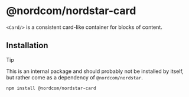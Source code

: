 # @nordcom/nordstar-card

`<Card/>` is a consistent card-like container for blocks of content.

## Installation

> [!TIP]
> This is an internal package and should probably not be installed by itself, but rather come as a dependency of `@nordcom/nordstar`.

```sh
npm install @nordcom/nordstar-card
```
